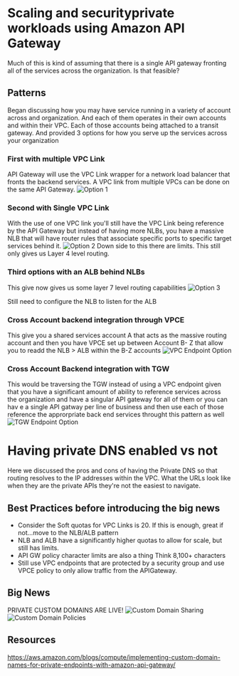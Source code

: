 # Scaling and securityprivate workloads using Amazon API Gateway

Much of this is kind of assuming that there is a single API gateway fronting all of the services across the organization. Is that feasible?

## Patterns
Began discussing how you may have service running in a variety of account across and organization. And each of them operates in their own accounts and within their VPC. Each of those accounts being attached to a transit gateway. And provided 3 options for how you serve up the services across your organization

### First with multiple VPC Link
API Gateway will use the VPC Link wrapper for a network load balancer that fronts the backend services. A VPC link from multiple VPCs can be done on the same API Gateway.
![Option 1](../photos/SVS318/Options1.jpg)

### Second with Single VPC Link
With the use of one VPC link you'll still have the VPC Link being reference by the API Gateway but instead of having more NLBs, you have a massive NLB that will have router rules that associate specific ports to specific target services behind it.
![Option 2](../photos/SVS318/Option2.jpg)
Down side to this there are limits. This still only gives us Layer 4 level routing.

### Third options with an ALB behind NLBs
This give now gives us some layer 7 level routing capabilities
![Option 3](../photos/SVS318/Option3.jpg)

Still need to configure the NLB to listen for the ALB

### Cross Account backend integration through VPCE
This give you a shared services account A that acts as the massive routing account and then you have VPCE set up between Account B- Z that allow you to readd the NLB > ALB within the B-Z accounts
![VPC Endpoint Option](../photos/SVS318/CrossAccountVPCE.jpg)

### Cross Account Backend integration with TGW
This would be traversing the TGW instead of using a VPC endpoint given that you have a significant amount of ability to reference services across the organization and have a singular API gateway for all of them or you can hav e a single API gatway per line of business and then use each of those reference the approrpriate back end services throught this pattern as well 
![TGW Endpoint Option](../photos/SVS318/CrossAccountTGW.jpg)

# Having private DNS enabled vs not
Here we discussed the pros and cons of having the Private DNS so that routing resolves to the IP addresses within the VPC. What the URLs look like when they are the private APIs they're not the easiest to navigate.

## Best Practices before introducing the big news
- Consider the Soft quotas for VPC Links is 20. If this is enough, great if not...move to the NLB/ALB pattern
- NLB and ALB have a significantly higher quotas to allow for scale, but still has limits.
- API GW policy character limits are also a thing Think 8,100+ characters
- Still use VPC endpoints that are protected by a security group and use VPCE policy to only allow traffic from the APIGateway.

## Big News
PRIVATE CUSTOM DOMAINS ARE LIVE!
![Custom Domain Sharing](../photos/SVS318/PrivateCustomDomainPolicies.jpg)
![Custom Domain Policies](../photos/SVS318/SharePrivateCustomDomain.jpg)


## Resources
https://aws.amazon.com/blogs/compute/implementing-custom-domain-names-for-private-endpoints-with-amazon-api-gateway/